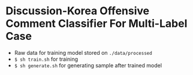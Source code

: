 # Discussion-Korea Offensive Comment Classifier For Multi-Label Case

- Raw data for training model stored on `./data/processed`
- `$ sh train.sh` for training
- `$ sh generate.sh` for generating sample after trained model
